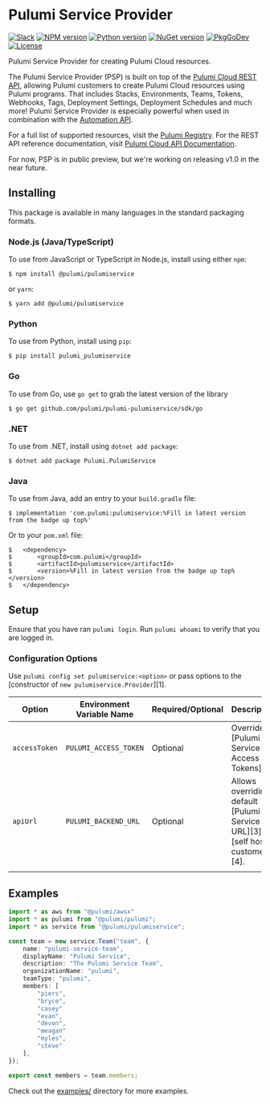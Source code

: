 # Pulumi Service Provider

[![Slack](http://www.pulumi.com/images/docs/badges/slack.svg)](https://slack.pulumi.com)
[![NPM version](https://badge.fury.io/js/%40pulumi%2Fpulumiservice.svg)](https://www.npmjs.com/package/@pulumi/pulumiservice)
[![Python version](https://badge.fury.io/py/pulumi-pulumiservice.svg)](https://pypi.org/project/pulumi-pulumiservice)
[![NuGet version](https://badge.fury.io/nu/pulumi.pulumiservice.svg)](https://badge.fury.io/nu/pulumi.pulumiservice)
[![PkgGoDev](https://pkg.go.dev/badge/github.com/pulumi/pulumi-pulumiservice/sdk/go/pulumiservice)](https://pkg.go.dev/github.com/pulumi/pulumi-pulumiservice/sdk/go)
[![License](https://img.shields.io/npm/l/%40pulumi%2Fpulumiservice.svg)](https://github.com/pulumi/pulumi-pulumiservice/blob/main/LICENSE)

Pulumi Service Provider for creating Pulumi Cloud resources.

The Pulumi Service Provider (PSP) is built on top of the [Pulumi Cloud REST API](https://www.pulumi.com/docs/pulumi-cloud/reference/cloud-rest-api/), allowing Pulumi customers to create Pulumi Cloud resources using Pulumi programs. That includes Stacks, Environments, Teams, Tokens, Webhooks, Tags, Deployment Settings, Deployment Schedules and much more! Pulumi Service Provider is especially powerful when used in combination with the [Automation API](https://pulumi.com/automation).

For a full list of supported resources, visit the [Pulumi Registry](https://www.pulumi.com/registry/packages/pulumiservice/). For the REST API reference documentation, visit [Pulumi Cloud API Documentation](https://www.pulumi.com/docs/pulumi-cloud/reference/cloud-rest-api/).

For now, PSP is in public preview, but we're working on releasing v1.0 in the near future.

## Installing

This package is available in many languages in the standard packaging formats.

### Node.js (Java/TypeScript)

To use from JavaScript or TypeScript in Node.js, install using either `npm`:

    $ npm install @pulumi/pulumiservice

or `yarn`:

    $ yarn add @pulumi/pulumiservice

### Python

To use from Python, install using `pip`:

    $ pip install pulumi_pulumiservice

### Go

To use from Go, use `go get` to grab the latest version of the library

    $ go get github.com/pulumi/pulumi-pulumiservice/sdk/go

### .NET

To use from .NET, install using `dotnet add package`:

    $ dotnet add package Pulumi.PulumiService

### Java

To use from Java, add an entry to your `build.gradle` file:

    $ implementation 'com.pulumi:pulumiservice:%Fill in latest version from the badge up top%'
    
Or to your `pom.xml` file:

    $   <dependency>
    $       <groupId>com.pulumi</groupId>
    $       <artifactId>pulumiservice</artifactId>
    $       <version>%Fill in latest version from the badge up top%</version>
    $   </dependency>

## Setup

Ensure that you have ran `pulumi login`. Run `pulumi whoami` to verify that you are logged in.

### Configuration Options

Use `pulumi config set pulumiservice:<option>` or pass options to the [constructor of `new pulumiservice.Provider`][1].

| Option        | Environment Variable Name | Required/Optional | Description                                                                           |
|---------------|---------------------------|-------------------|---------------------------------------------------------------------------------------|
| `accessToken` | `PULUMI_ACCESS_TOKEN`     | Optional          | Overrides [Pulumi Service Access Tokens][2]                                           |
| `apiUrl`      | `PULUMI_BACKEND_URL`      | Optional          | Allows overriding default [Pulumi Service API URL][3] for [self hosted customers][4]. |
|               |                           |                   |                                                                                       |

## Examples

```typescript
import * as aws from "@pulumi/awsx"
import * as pulumi from "@pulumi/pulumi";
import * as service from "@pulumi/pulumiservice";

const team = new service.Team("team", {
    name: "pulumi-service-team",
    displayName: "Pulumi Service",
    description: "The Pulumi Service Team",
    organizationName: "pulumi",
    teamType: "pulumi",
    members: [
        "piers",
        "bryce",
        "casey"
        "evan",
        "devon",
        "meagan"
        "myles",
        "steve"
    ],
});

export const members = team.members;
```

Check out the [examples/](examples/) directory for more examples.
